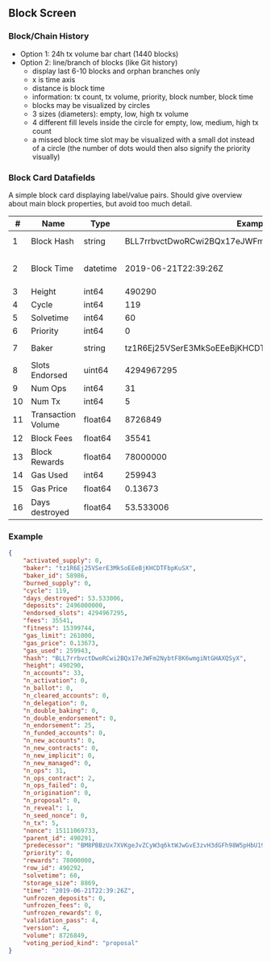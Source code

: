 ## Block Screen

### Block/Chain History

- Option 1: 24h tx volume bar chart (1440 blocks)
- Option 2: line/branch of blocks (like Git history)
  - display last 6-10 blocks and orphan branches only
  - x is time axis
  - distance is block time
  - information: tx count, tx volume, priority, block number, block time
  - blocks may be visualized by circles
  - 3 sizes (diameters): empty, low, high tx volume
  - 4 different fill levels inside the circle for empty, low, medium, high tx count
  - a missed block time slot may be visualized with a small dot instead of a circle
    (the number of dots would then also signify the priority visually)

### Block Card Datafields

A simple block card displaying label/value pairs. Should give overview about main block properties, but avoid too much detail.

| #  | Name                   | Type     | Example | Display as |
|----|------------------------|----------|---------|------------|
| 1  | Block Hash             | string   | BLL7rrbvctDwoRCwi2BQx17eJWFm2NybtF8K6wmgiNtGHAXQSyX | shortened `BLL7rr...QSyX` |
| 2  | Block Time             | datetime | 2019-06-21T22:39:26Z | as locale, Jun 21, 2019 22:39:26 |
| 3  | Height                 | int64    | 490290  | 490,290 |
| 4  | Cycle                  | int64    | 119     | 119 |
| 5  | Solvetime              | int64    | 60      | 1 min |
| 6  | Priority               | int64    | 0       | 0 |
| 7  | Baker                  | string   | tz1R6Ej25VSerE3MkSoEEeBjKHCDTFbpKuSX | `tz1R6Ej...KuSX` or `TezosSEAsia` |
| 8  | Slots Endorsed         | uint64   | 4294967295 | 32/32 |
| 9  | Num Ops                | int64    | 31      | 31 |
| 10 | Num Tx                 | int64    | 5       | 5 |
| 11 | Transaction Volume     | float64  | 8726849 | 8.73ꜩ |
| 12 | Block Fees             | float64  | 35541   | 0.36ꜩ |
| 13 | Block Rewards          | float64  | 78000000| 78ꜩ |
| 14 | Gas Used               | int64    | 259943  | 259,943 |
| 15 | Gas Price              | float64  | 0.13673 | 0.14µꜩ |
| 16 | Days destroyed         | float64  | 53.533006 | 53.53 days |

### Example

```json
{
    "activated_supply": 0,
    "baker": "tz1R6Ej25VSerE3MkSoEEeBjKHCDTFbpKuSX",
    "baker_id": 58986,
    "burned_supply": 0,
    "cycle": 119,
    "days_destroyed": 53.533006,
    "deposits": 2496000000,
    "endorsed_slots": 4294967295,
    "fees": 35541,
    "fitness": 15399744,
    "gas_limit": 261000,
    "gas_price": 0.13673,
    "gas_used": 259943,
    "hash": "BLL7rrbvctDwoRCwi2BQx17eJWFm2NybtF8K6wmgiNtGHAXQSyX",
    "height": 490290,
    "n_accounts": 33,
    "n_activation": 0,
    "n_ballot": 0,
    "n_cleared_accounts": 0,
    "n_delegation": 0,
    "n_double_baking": 0,
    "n_double_endorsement": 0,
    "n_endorsement": 25,
    "n_funded_accounts": 0,
    "n_new_accounts": 0,
    "n_new_contracts": 0,
    "n_new_implicit": 0,
    "n_new_managed": 0,
    "n_ops": 31,
    "n_ops_contract": 2,
    "n_ops_failed": 0,
    "n_origination": 0,
    "n_proposal": 0,
    "n_reveal": 1,
    "n_seed_nonce": 0,
    "n_tx": 5,
    "nonce": 15111069733,
    "parent_id": 490291,
    "predecessor": "BM8PBBzUx7XVKgeJvZCyW3q6ktWJwGvE3zvH3dGFh98W5pHbU19",
    "priority": 0,
    "rewards": 78000000,
    "row_id": 490292,
    "solvetime": 60,
    "storage_size": 8869,
    "time": "2019-06-21T22:39:26Z",
    "unfrozen_deposits": 0,
    "unfrozen_fees": 0,
    "unfrozen_rewards": 0,
    "validation_pass": 4,
    "version": 4,
    "volume": 8726849,
    "voting_period_kind": "proposal"
}
```